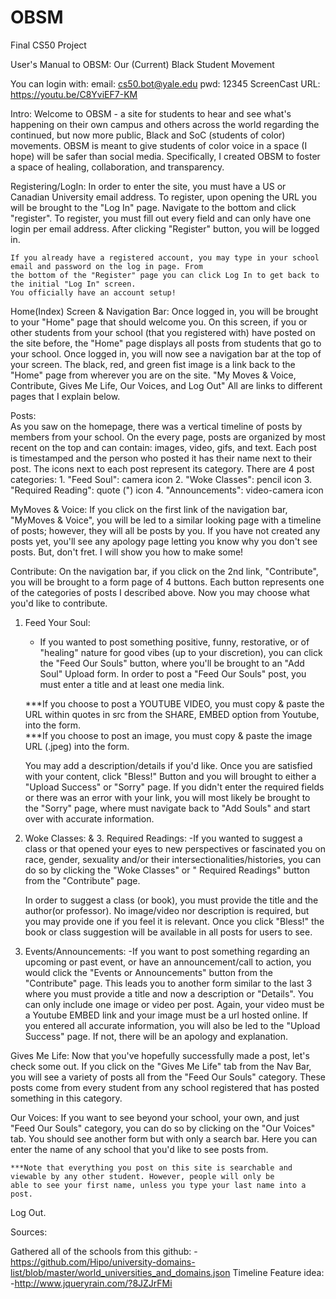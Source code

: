 # OBSM
Final CS50 Project

User's Manual to OBSM: Our (Current) Black Student Movement 

You can login with: email: cs50.bot@yale.edu     pwd: 12345
ScreenCast URL: https://youtu.be/C8YviEF7-KM

Intro:
    Welcome to OBSM - a site for students to hear and see what's happening on their own campus
    and others across the world regarding the continued, but now more public, Black and SoC (students of color)
    movements. OBSM is meant to give students of color voice in a space (I hope) will be safer than social media. 
    Specifically, I created OBSM to foster a space of healing, collaboration, and transparency.

Registering/LogIn:
    In order to enter the site, you must have a US or Canadian University email address. To register, upon 
    opening the URL you will be brought to the "Log In" page. Navigate to the bottom and click "register".
    To register, you must fill out every field and can only have one login per email address. After clicking
    "Register" button, you will be logged in. 
    
    If you already have a registered account, you may type in your school email and password on the log in page. From
    the bottom of the "Register" page you can click Log In to get back to the initial "Log In" screen.
    You officially have an account setup!
    
Home(Index) Screen & Navigation Bar:
    Once logged in, you will be brought to your "Home" page that should welcome you. On this screen, if you or other
    students from your school (that you registered with) have posted on the site before, the "Home" page displays 
    all posts from students that go to your school. Once logged in, you will now see a navigation bar at the top of
    your screen. The black, red, and green fist image is a link back to the "Home" page from wherever you are on the site. 
    "My Moves & Voice, Contribute, Gives Me Life, Our Voices, and Log Out" All are links to different pages that I explain
    below.
 
  Posts:      
    As you saw on the homepage, there was a vertical timeline of posts by members from your school. On the every page, posts 
    are organized by most recent on the top and can contain: images, video, gifs, and text. Each post is timestamped and the
    person who posted it has their name next to their post. The icons next to each post represent its category. There are 
    4 post categories: 1. "Feed Soul":   camera icon
                       2. "Woke Classes":  pencil icon
                       3. "Required Reading": quote (") icon
                       4. "Announcements": video-camera icon

MyMoves & Voice:
    If you click on the first link of the navigation bar, "MyMoves & Voice", you will be led to a similar looking page with a timeline
    of posts; however, they will all be posts by you. If you have not created any posts yet, you'll see any apology page
    letting you know why you don't see posts. But, don't fret. I will show you how to make some!
    
Contribute:
    On the navigation bar, if you click on the 2nd link, "Contribute", you will be brought to a form page of 4 buttons.
    Each button represents one of the categories of posts I described above. Now you may choose what you'd like to contribute.
  1. Feed Your Soul: 
        - If you wanted to post something positive, funny, restorative, or of "healing" nature for good vibes (up to your discretion),
        you can click the "Feed Our Souls" button, where you'll be brought to an "Add Soul" Upload form. In order to post a 
        "Feed Our Souls" post, you must enter a title and at least one media link. 
        
        ***If you choose to post a YOUTUBE VIDEO, you must copy & paste the URL within quotes in src from the SHARE, EMBED option
        from Youtube, into the form.  
        ***If you choose to post an image, you must copy & paste the image URL (.jpeg) into the form. 
        
        You may add a description/details if you'd like. Once you are satisfied with your content, click "Bless!" Button and you will
        brought to either a "Upload Success" or "Sorry" page. If you didn't enter the required fields or there was an error with your link,
        you will most likely be brought to the "Sorry" page, where must navigate back to "Add Souls" and start over with accurate information.
  2. Woke Classes: & 3. Required Readings:
        -If you wanted to suggest a class or that opened your eyes to new perspectives or fascinated you on race, gender, sexuality and/or their 
        intersectionalities/histories, you can do so by clicking the "Woke Classes" or " Required Readings" button from the "Contribute" page.
        
        In order to suggest a class (or book), you must provide the title and the author(or professor). No image/video nor description is required,
        but you may provide one if you feel it is relevant. Once you click "Bless!" the book or class suggestion will be available in all posts
        for users to see. 
  4.  Events/Announcements:
        -If you want to post something regarding an upcoming or past event, or have an announcement/call to action, you would click the
        "Events or Announcements" button from the "Contribute" page. This leads you to another form similar to the last 3 where you must
        provide a title and now a description or "Details". You can only include one image or video per post. Again, your video must be a
        Youtube EMBED link and your image must be a url hosted online. If you entered all accurate information, you will also be
        led to the "Upload Success" page. If not, there will be an apology and explanation.

Gives Me Life:
    Now that you've hopefully successfully made a post, let's check some out. If you click on the "Gives Me Life" tab from the
    Nav Bar, you will see a variety of posts all from the "Feed Our Souls" category. These posts come from every student from
    any school registered that has posted something in this category. 

Our Voices:
    If you want to see beyond your school, your own, and just "Feed Our Souls" category, you can do so by clicking on the
    "Our Voices" tab. You should see another form but with only a search bar. Here you can enter the name of any school that 
    you'd like to see posts from. 
    
    ***Note that everything you post on this site is searchable and viewable by any other student. However, people will only be
    able to see your first name, unless you type your last name into a post.

Log Out.

 


Sources:

Gathered all of the schools from this github:
-https://github.com/Hipo/university-domains-list/blob/master/world_universities_and_domains.json
Timeline Feature idea:
-http://www.jqueryrain.com/?8JZJrFMi
